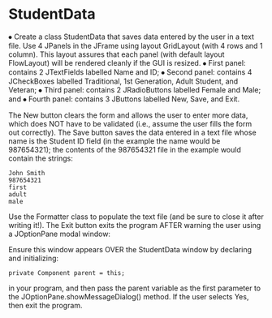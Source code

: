 # StudentData

⦁	Create a class StudentData that saves data entered by the user in a text file. Use 4 JPanels in the JFrame using layout GridLayout (with 4 rows and 1 column). This layout assures that each panel (with default layout FlowLayout) will be rendered cleanly if the GUI is resized.
⦁	First panel: contains 2 JTextFields labelled Name and ID;
⦁	Second panel: contains 4 JCheckBoxes labelled Traditional, 1st Generation, Adult Student, and Veteran;
⦁	Third panel: contains 2 JRadioButtons labelled Female and Male; and
⦁	Fourth panel: contains 3 JButtons labelled New, Save, and Exit.

 

The New button clears the form and allows the user to enter more data, which does NOT have to be validated (i.e., assume the user fills the form out correctly). The Save button saves the data entered in a text file whose name is the Student ID field (in the example the name would be 987654321); the contents of the 987654321 file in the example would contain the strings:


    John Smith
    987654321
    first
    adult
    male


Use the Formatter class to populate the text file (and be sure to close it after writing it!). The Exit button exits the program AFTER warning the user using a JOptionPane modal window:

 

Ensure this window appears OVER the StudentData window by declaring and initializing:

    private Component parent = this;

in your program, and then pass the parent variable as the first parameter to the JOptionPane.showMessageDialog() method. If the user selects Yes, then exit the program.
